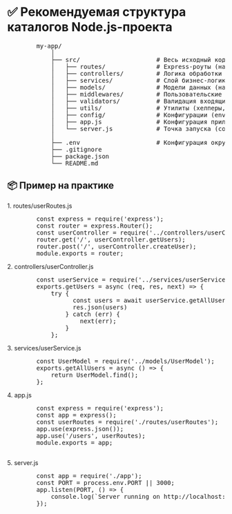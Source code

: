 <h1>✅ Рекомендуемая структура каталогов Node.js-проекта</h1>

<pre>
		my-app/
			│
			├── src/                     # Весь исходный код
			│   ├── routes/              # Express-роуты (например, userRouter.js)
			│   ├── controllers/         # Логика обработки запросов (UserController.js)
			│   ├── services/            # Слой бизнес-логики (работа с БД, API и т.д.)
			│   ├── models/              # Модели данных (например, Mongoose или Prisma)
			│   ├── middlewares/         # Пользовательские middleware
			│   ├── validators/          # Валидация входящих данных (Joi/Zod)
			│   ├── utils/               # Утилиты (хелперы, форматтеры, генераторы)
			│   ├── config/              # Конфигурации (env, db, app settings)
			│   ├── app.js               # Конфигурация приложения Express
			│   └── server.js            # Точка запуска (создает сервер, слушает порт)
			│
			├── .env                     # Конфигурация окружения
			├── .gitignore
			├── package.json
			└── README.md
</pre>

<h2>📦 Пример на практике</h2>
<p>1. routes/userRoutes.js</p>

<pre>
		const express = require('express');
		const router = express.Router();
		const userController = require('../controllers/userController');
		router.get('/', userController.getUsers);
		router.post('/', userController.createUser);
		module.exports = router;
</pre>

<p>2. controllers/userController.js</p>
<pre>
		const userService = require('../services/userService');
		exports.getUsers = async (req, res, next) => {
			try {
				  const users = await userService.getAllUsers();
				  res.json(users)
				} catch (err) {
					next(err);
				}
			};
</pre>

<p>3. services/userService.js</p>
<pre>
		const UserModel = require('../models/UserModel');
		exports.getAllUsers = async () => {
			return UserModel.find();
		};
</pre>

<p>4. app.js</p>
<pre>
		const express = require('express');
		const app = express();
		const userRoutes = require('./routes/userRoutes');
		app.use(express.json());
		app.use('/users', userRoutes);
		module.exports = app;

</pre>

<p>5. server.js</p>
<pre>
		const app = require('./app');
		const PORT = process.env.PORT || 3000;
		app.listen(PORT, () => {
			console.log(`Server running on http://localhost:${PORT}`);
		});
</pre>
